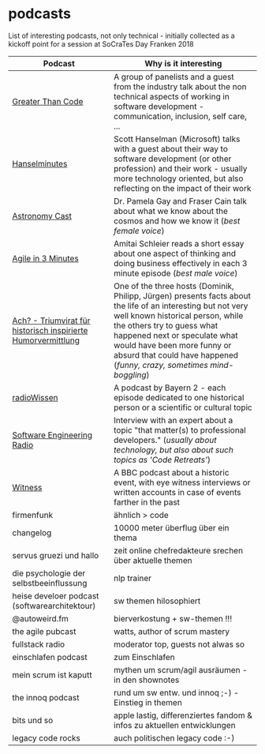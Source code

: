 # podcasts
List of interesting podcasts, not only technical - initially collected as a kickoff point for a session at SoCraTes Day Franken 2018

Podcast           | Why is it interesting           
----------------- | ------------------------------- 
[Greater Than Code](https://www.greaterthancode.com/) | A group of panelists and a guest from the industry talk about the non technical aspects of working in software development - communication, inclusion, self care, ...   
[Hanselminutes](https://hanselminutes.com/)  | Scott Hanselman (Microsoft) talks with a guest about their way to software development (or other profession) and their work - usually more technology oriented, but also reflecting on the impact of their work  
[Astronomy Cast](http://www.astronomycast.com/) | Dr. Pamela Gay and Fraser Cain talk about what we know about the cosmos and how we know it (*best female voice*)  
[Agile in 3 Minutes](https://agilein3minut.es/) | Amitai Schleier reads a short essay about one aspect of thinking and doing business effectively in each 3 minute episode (*best male voice*)    
[Ach? - Triumvirat für historisch inspirierte Humorvermittlung](https://das-a.ch/) | One of the three hosts (Dominik, Philipp, Jürgen) presents facts about the life of an interesting but not very well known historical person, while the others try to guess what happened next or speculate what would have been more funny or absurd that could have happened (*funny, crazy, sometimes mind-boggling*)   
[radioWissen](https://www.br.de/mediathek/podcast/radiowissen/488) | A podcast by Bayern 2 - each episode dedicated to one historical person or a scientific or cultural topic  
[Software Engineering Radio](http://www.se-radio.net/) | Interview with an expert about a topic "that matter(s) to professional developers." (*usually about technology, but also about such topics as 'Code Retreats'*)   
[Witness](https://www.bbc.co.uk/programmes/p004t1hd) | A BBC podcast about a historic event, with eye witness interviews or written accounts in case of events farther in the past  
firmenfunk | ähnlich > code
changelog | 10000 meter überflug über ein thema
servus gruezi und hallo | zeit online chefredakteure srechen über aktuelle themen
die psychologie der selbstbeeinflussung | nlp trainer
heise develoer podcast (softwarearchitektour) | sw themen hilosophiert
@autoweird.fm | bierverkostung + sw-themen !!!
the agile pubcast | watts, author of scrum mastery
fullstack radio | moderator top, guests not alwas so
einschlafen podcast | zum Einschlafen
mein scrum ist kaputt | mythen um scrum/agil ausräumen - in den shownotes
the innoq podcast | rund um sw entw. und innoq ;-) - Einstieg in themen
bits und so | apple lastig, differenziertes fandom & infos zu aktuellen entwicklungen
legacy code rocks | auch politischen legacy code :-) 
